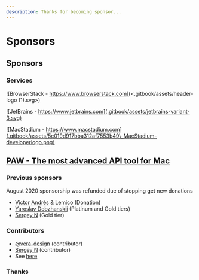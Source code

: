 ```yaml
---
description: Thanks for becoming sponsor...
---
```


# Sponsors

## Sponsors

### Services

![BrowserStack - https://www.browserstack.com](<.gitbook/assets/header-logo (1).svg>)

![JetBrains - https://www.jetbrains.com](.gitbook/assets/jetbrains-variant-3.svg)

![MacStadium - https://www.macstadium.com](.gitbook/assets/5c019d917bba312af7553b49\_MacStadium-developerlogo.png)

## [PAW - The most advanced API tool for Mac](https://paw.cloud)

### Previous sponsors

August 2020 sponsorship was refunded due of stopping get new donations

* [Victor Andrés](https://github.com/victor-a-rigacci) & Lemico (Donation)
* [Yaroslav Dobzhanskij](https://github.com/yarsky-tgz) (Platinum and Gold tiers)
* [Sergey N](https://github.com/mrauhu) (Gold tier)

### Contributors

* [@vera-design](https://github.com/vera-design) (contributor)
* [Sergey N](https://github.com/mrauhu) (contributor)
* See [here](https://github.com/nanoexpress/nanoexpress/graphs/contributors)

### Thanks

###
